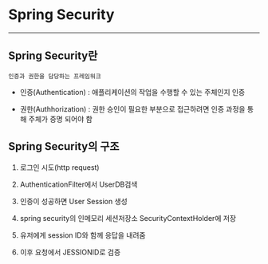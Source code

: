 # Spring Security
---

## Spring Security란

    인증과 권한을 담당하는 프레임워크

* 인증(Authentication) : 애플리케이션의 작업을 수행할 수 있는 주체인지 인증

* 권한(Authhorization) : 권한 승인이 필요한 부분으로 접근하려면 인증 과정을 통해 주체가 증명 되어야 함

## Spring Security의 구조

1. 로그인 시도(http request)

2. AuthenticationFilter에서 UserDB검색

3. 인증이 성공하면 User Session 생성

4. spring security의 인메모리 세션저장소 SecurityContextHolder에 저장

5. 유저에게 session ID와 함께 응답을 내려줌

6. 이후 요청에서 JESSIONID로 검증

